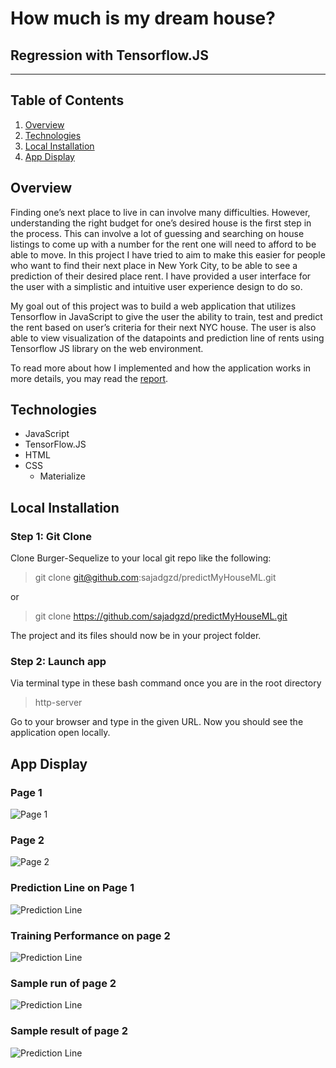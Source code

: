 # How much is my dream house?
## Regression with Tensorflow.JS
----------
## Table of Contents 
1. [Overview](#overview)
2. [Technologies](#technologies)
3. [Local Installation](#installation)
4. [App Display](#display)

<a name="overview"></a>
## Overview
Finding one’s next place to live in can involve many difficulties. However, understanding the right budget for one’s desired house is the first step in the process. This can involve a lot of guessing and searching on house listings to come up with a number for the rent one will need to afford to be able to move. In this project I have tried to aim to make this easier for people who want to find their next place in New York City, to be able to see a prediction of their desired place rent. I have provided a user interface for the user with a simplistic and intuitive user experience design to do so.  

My goal out of this project was to build a web application that utilizes Tensorflow in JavaScript to give the user the ability to train, test and predict the rent based on user’s criteria for their next NYC house. The user is also able to view visualization of the datapoints and prediction line of rents using Tensorflow JS library on the web environment.

To read more about how I implemented and how the application works in more details, you may read the [report](report.pdf).

<a name="technologies"></a>
## Technologies
 * JavaScript
 * TensorFlow.JS
 * HTML
 * CSS
    * Materialize

<a name="installation"></a>
## Local Installation
### Step 1: Git Clone
Clone Burger-Sequelize to your local git repo like the following:
> git clone git@github.com:sajadgzd/predictMyHouseML.git

or

> git clone https://github.com/sajadgzd/predictMyHouseML.git

The project and its files should now be in your project folder.

### Step 2: Launch app 
Via terminal type in these bash command once you are in the root directory 

> http-server 

Go to your browser and type in the given URL. Now you should see the application open locally.

<a name="display"></a>
## App Display

### Page 1
![Page 1](assets/img/userInterface1.png)

### Page 2
![Page 2](assets/img/userInterface2.png)

### Prediction Line on Page 1
![Prediction Line](assets/img/predictionLine.png)

### Training Performance on page 2
![Prediction Line](assets/img/trainingMultiple.png)


### Sample run of page 2
![Prediction Line](assets/img/multipleLoss.png)
### Sample result of page 2
![Prediction Line](assets/img/result.png)
